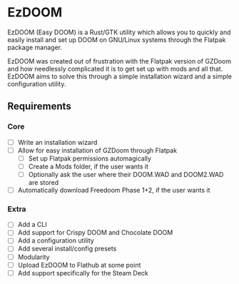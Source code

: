 # EzDOOM

EzDOOM (Easy DOOM) is a Rust/GTK utility which allows you to quickly and easily
install and set up DOOM on GNU/Linux systems through the Flatpak package
manager.

EzDOOM was created out of frustration with the Flatpak version of GZDoom and
how needlessly complicated it is to get set up with mods and all that. EzDOOM
aims to solve this through a simple installation wizard and a simple
configuration utility.

## Requirements

### Core

- [ ] Write an installation wizard
- [ ] Allow for easy installation of GZDoom through Flatpak
  - [ ] Set up Flatpak permissions automagically
  - [ ] Create a Mods folder, if the user wants it
  - [ ] Optionally ask the user where their DOOM.WAD and DOOM2.WAD are stored
- [ ] Automatically download Freedoom Phase 1+2, if the user wants it

### Extra

- [ ] Add a CLI
- [ ] Add support for Crispy DOOM and Chocolate DOOM
- [ ] Add a configuration utility
- [ ] Add several install/config presets
- [ ] Modularity
- [ ] Upload EzDOOM to Flathub at some point
- [ ] Add support specifically for the Steam Deck
